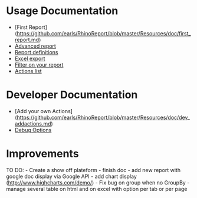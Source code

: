 Usage Documentation
===================

* [First Report] (https://github.com/earls/RhinoReport/blob/master/Resources/doc/first_report.md)
* [Advanced report](https://github.com/earls/RhinoReport/blob/master/Resources/doc/advanced_report.md)
* [Report definitions](https://github.com/earls/RhinoReport/blob/master/Resources/doc/report_definition.md)
* [Excel export](https://github.com/earls/RhinoReport/blob/master/Resources/doc/excel.md)
* [Filter on your report](https://github.com/earls/RhinoReport/blob/master/Resources/doc/filter.md)
* [Actions list](https://github.com/earls/RhinoReport/blob/master/Resources/doc/actions.md)

Developer Documentation
=======================

* [Add your own Actions] (https://github.com/earls/RhinoReport/blob/master/Resources/doc/dev_addactions.md)
* [Debug Options](https://github.com/earls/RhinoReport/blob/master/Resources/doc/dev_debug.md)

Improvements
============

TO DO:
    - Create a show off plateform 
    - finish doc
    - add new report with google doc display via Google API
    - add chart display (http://www.highcharts.com/demo/)
    - Fix bug on group when no GroupBy
    - manage several table on html and on excel with option per tab or per page